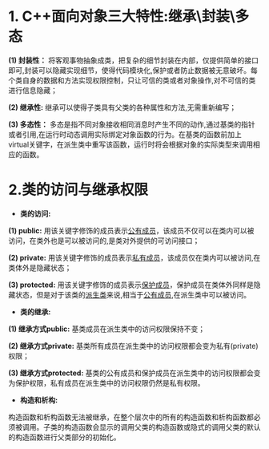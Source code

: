 # 1. C++面向对象三大特性:继承\封装\多态

**(1) 封装性：** 将客观事物抽象成类，把复杂的细节封装在内部，仅提供简单的接口即可,封装可以隐藏实现细节，使得代码模块化,保护或者防止数据被无意破坏。每个类自身的数据和方法实现权限控制，只让可信的类或者对象操作,对不可信的类进行信息隐藏；

**(2) 继承性:** 继承可以使得子类具有父类的各种属性和方法,无需重新编写；

**(3) 多态性：** 多态是指不同对象接收相同消息时产生不同的动作,通过基类的指针或者引用,在运行时动态调用实际绑定对象函数的行为。在基类的函数前加上virtual关键字，在派生类中重写该函数，运行时将会根据对象的实际类型来调用相应的函数。



# 2.类的访问与继承权限

- **类的访问:**

**(1) public:** 用该关键字修饰的成员表示<u>公有成员</u>，该成员不仅可以在类内可以被访问，在类外也是可以被访问的,是类对外提供的可访问接口；

**(2) private:** 用该关键字修饰的成员表示<u>私有成员</u>，该成员仅在类内可以被访问,在类体外是隐藏状态；

**(3) protected:** 用该关键字修饰的成员表示<u>保护成员</u>，保护成员在类体外同样是隐藏状态，但是对于该类的<u>派生类</u>来说,相当于<u>公有成员</u>,在派生类中可以被访问。

- **类的继承:**

**(1) 继承方式public:** 基类成员在派生类中的访问权限保持不变；

**(2) 继承方式private:** 基类所有成员在派生类中的访问权限都会变为私有(private)权限；

**(3) 继承方式protected:** 基类的公有成员和保护成员在派生类中的访问权限都会变为保护权限，私有成员在派生类中的访问权限仍然是私有权限。

- **构造和析构:**

构造函数和析构函数无法被继承，在整个层次中的所有的构造函数和析构函数都必须被调用。子类的构造函数会显示的调用父类的构造函数或隐式的调用父类的默认的构造函数进行父类部分的初始化。

